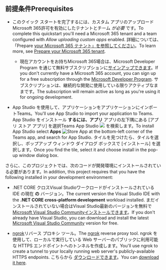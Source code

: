 ## <a name="prerequisites"></a><span data-ttu-id="b9532-101">前提条件</span><span class="sxs-lookup"><span data-stu-id="b9532-101">Prerequisites</span></span>

- <span data-ttu-id="b9532-102">このクイック スタートを完了するには、カスタム アプリのアップロードMicrosoft 365許可を有効にしたテナントとチーム *が必要* です。</span><span class="sxs-lookup"><span data-stu-id="b9532-102">To complete this quickstart you'll need a Microsoft 365 tenant and a team configured with *Allow uploading custom apps* enabled.</span></span> <span data-ttu-id="b9532-103">詳細については、「Prepare [your Microsoft 365 テナント」を参照してください](~/concepts/build-and-test/prepare-your-o365-tenant.md)。</span><span class="sxs-lookup"><span data-stu-id="b9532-103">To learn more, see [Prepare your Microsoft 365 tenant](~/concepts/build-and-test/prepare-your-o365-tenant.md).</span></span>
  - <span data-ttu-id="b9532-104">現在アカウントをお持ちMicrosoft 365場合は、Microsoft Developer Program を通じて無料サブスクリプションに[サインアップできます](https://developer.microsoft.com/en-us/microsoft-365/dev-program)。</span><span class="sxs-lookup"><span data-stu-id="b9532-104">If you don't currently have a Microsoft 365 account, you can sign up for a free subscription through the [Microsoft Developer Program](https://developer.microsoft.com/en-us/microsoft-365/dev-program).</span></span> <span data-ttu-id="b9532-105">サブスクリプションは、継続的な開発に使用している限りアクティブなままです。</span><span class="sxs-lookup"><span data-stu-id="b9532-105">The subscription will remain active as long as you're using it for ongoing development.</span></span>

- <span data-ttu-id="b9532-106">App Studio を使用して、アプリケーションをアプリケーションにインポートTeams。</span><span class="sxs-lookup"><span data-stu-id="b9532-106">You'll use App Studio to import your application to Teams.</span></span> <span data-ttu-id="b9532-107">App Studio をインストール **するには、アプリ** アプリの左下隅にある [アプリ ストア アプリ] を選択Teams App Studio ![ ](~/assets/images/tab-images/storeApp.png) を検索します。</span><span class="sxs-lookup"><span data-stu-id="b9532-107">To install App Studio select **Apps** ![Store App](~/assets/images/tab-images/storeApp.png) at the bottom-left corner of the Teams app, and search for App Studio.</span></span> <span data-ttu-id="b9532-108">タイルを見つけたら、タイルを選択し、ポップアップ ウィンドウ ダイアログ ボックスで [インストール] を選択します。</span><span class="sxs-lookup"><span data-stu-id="b9532-108">Once you find the tile, select it and choose install in the pop-up window dialog box.</span></span>

<span data-ttu-id="b9532-109">さらに、このプロジェクトでは、次のコードが開発環境にインストールされている必要があります。</span><span class="sxs-lookup"><span data-stu-id="b9532-109">In addition, this project requires that you have the following installed in your development environment:</span></span>

- <span data-ttu-id="b9532-110">.NET CORE クロスVisual Studioワークロードがインストールされている IDE の現在 **の** バージョン。</span><span class="sxs-lookup"><span data-stu-id="b9532-110">The current version the Visual Studio IDE with the **.NET CORE cross-platform development** workload installed.</span></span> <span data-ttu-id="b9532-111">まだインストールされていない場合はVisual Studio最新のバージョンを無料で[Microsoft Visual Studio Communityインストールできます](https://visualstudio.microsoft.com/downloads)。</span><span class="sxs-lookup"><span data-stu-id="b9532-111">If you don't already have Visual Studio, you can download and install the latest [Microsoft Visual Studio Community](https://visualstudio.microsoft.com/downloads) version for free.</span></span>

- <span data-ttu-id="b9532-112">[ngrok](https://ngrok.com)リバース プロキシ ツール。</span><span class="sxs-lookup"><span data-stu-id="b9532-112">The [ngrok](https://ngrok.com) reverse proxy tool.</span></span> <span data-ttu-id="b9532-113">ngrok を使用して、ローカルで実行している Web サーバーのパブリックに利用可能な HTTPS エンドポイントへのトンネルを作成します。</span><span class="sxs-lookup"><span data-stu-id="b9532-113">You'll use ngrok to create a tunnel to your locally running web server's publicly-available HTTPS endpoints.</span></span> <span data-ttu-id="b9532-114">こちらから [ダウンロードできます](https://ngrok.com/download)。</span><span class="sxs-lookup"><span data-stu-id="b9532-114">You can [download it here](https://ngrok.com/download).</span></span>
